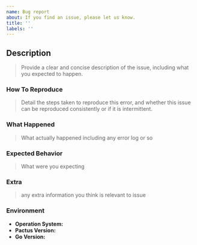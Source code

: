 ```yaml
---
name: Bug report
about: If you find an issue, please let us know.
title: ''
labels: ''
---
```


<!--
Thank you in advance for helping us to improve Pactus!

Please read through the template below and answer all relevant questions.
Your additional work here is greatly appreciated and will help us respond as quickly as possible.
-->

## Description

> Provide a clear and concise description of the issue, including what you expected to happen.

### How To Reproduce

> Detail the steps taken to reproduce this error, and whether this issue can be reproduced consistently or if it is intermittent.

### What Happened

> What actually happened including any error log or so

### Expected Behavior

> What were you expecting

### Extra

> any extra information you think is relevant to issue

### Environment

- **Operation System:**
- **Pactus Version:**
- **Go Version:**

